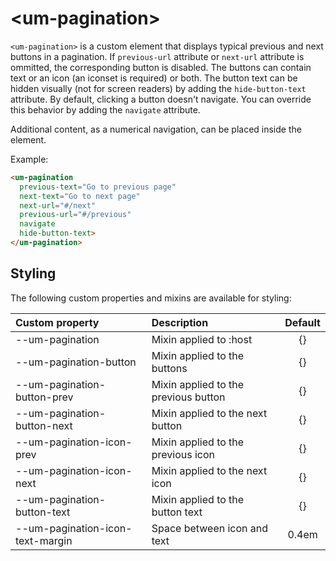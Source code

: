 # &lt;um-pagination&gt;

`<um-pagination>` is a custom element that displays typical previous and next buttons in a pagination.
If `previous-url` attribute or `next-url` attribute is ommitted, the corresponding button is disabled.
The buttons can contain text or an icon (an iconset is required) or both. The button text can be hidden visually (not for screen readers) by adding the `hide-button-text` attribute.
By default, clicking a button doesn't navigate. You can override this behavior by adding the `navigate` attribute.

Additional content, as a numerical navigation, can be placed inside the element.

Example:

```html
<um-pagination
  previous-text="Go to previous page"
  next-text="Go to next page"
  next-url="#/next"
  previous-url="#/previous"
  navigate
  hide-button-text>
</um-pagination>
```

## Styling

The following custom properties and mixins are available for styling:

| Custom property | Description     | Default        |
|:----------------|:----------------|:--------------:|
| --um-pagination  | Mixin applied to :host     | {} |
| --um-pagination-button  | Mixin applied to the buttons    | {} |
| --um-pagination-button-prev  | Mixin applied to the previous button    | {} |
| --um-pagination-button-next  | Mixin applied to the next button    | {} |
| --um-pagination-icon-prev  | Mixin applied to the previous icon    | {} |
| --um-pagination-icon-next  | Mixin applied to the next icon    | {} |
| --um-pagination-button-text  | Mixin applied to the button text    | {} |
| --um-pagination-icon-text-margin  | Space between icon and text    | 0.4em |
